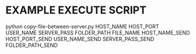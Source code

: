 # EXAMPLE EXECUTE SCRIPT

python copy-file-between-server.py HOST_NAME HOST_PORT USER_NAME SERVER_PASS FOLDER_PATH FILE_NAME HOST_NAME_SEND HOST_PORT_SEND USER_NAME_SEND SERVER_PASS_SEND FOLDER_PATH_SEND
